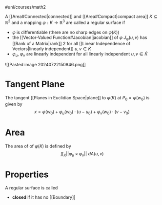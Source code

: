 #uni/courses/math2 

A [[Area#Connected|connected]] and [[Area#Compact|compact area]] $K \subseteq \mathbb{R}^{2}$ and a mapping $\varphi: K \to \mathbb{R}^{3}$ are called a regular surface if
- $\varphi$ is differentiable (there are no sharp edges on $\varphi(K)$)
- the [[Vector-Valued Function#Jacobian|jacobian]] of $\varphi$ $J_\varphi(u,v)$ has [[Rank of a Matrix|rank]] 2 for all [[Linear Independence of Vectors|linearly independent]] $u, v \in \dot{K}$
- $\varphi_{u}$, $\varphi_{v}$ are linearly independent for all linearly independent $u, v \in \dot{K}$

![[Pasted image 20240722150846.png]]

# Tangent Plane

The tangent [[Planes in Euclidian Space|plane]] to $\varphi(K)$ at $P_{0} = \varphi(w_{0})$ is given by
$$
x = \varphi(w_{0}) + \varphi_{u}(w_{0})\cdot(u-u_{0}) + \varphi_{v}(w_{0})\cdot(v-v_{0})
$$

# Area

The area of of $\varphi(K)$ is defined by
$$
\iint_{K} || \varphi_{u} \times \varphi_{v} || \ dA(u,v)
$$

# Properties

A regular surface is called
- **closed** if it has no [[Boundary]]

